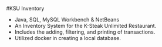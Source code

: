 #KSU Inventory

-	Java, SQL, MySQL Workbench & NetBeans
-	An Inventory System for the K-Steak Unlimited Restaurant.
-	Includes the adding, filtering, and printing of transactions.
-	Utilized docker in creating a local database.
